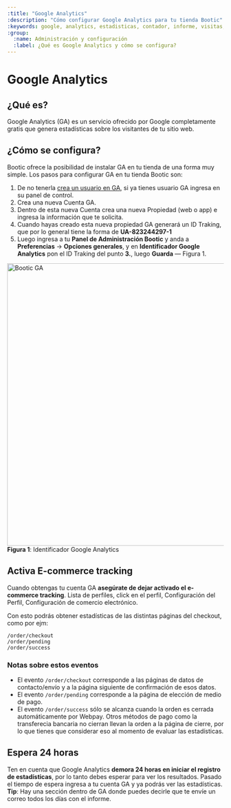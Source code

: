 ```yaml
---
:title: "Google Analytics"
:description: "Cómo configurar Google Analytics para tu tienda Bootic"
:keywords: google, analytics, estadisticas, contador, informe, visitas, tracking
:group:
  :name: Administración y configuración
  :label: ¿Qué es Google Analytics y cómo se configura? 
---
```

# Google Analytics 

## ¿Qué es?

Google Analytics (GA) es un servicio ofrecido por Google completamente gratis que genera estadísticas sobre los visitantes de tu sitio web.

## ¿Cómo se configura?

Bootic ofrece la posibilidad de instalar GA en tu tienda de una forma muy simple. Los pasos para configurar GA en tu tienda Bootic son:

1. De no tenerla [crea un usuario en GA][1], si ya tienes usuario GA ingresa en su panel de control. 
2. Crea una nueva Cuenta GA.
3. Dentro de esta nueva Cuenta crea una nueva Propiedad (web o app) e ingresa la información que te solicita.
3. Cuando hayas creado esta nueva propiedad GA generará un ID Traking, que por lo general tiene la forma de **UA-823244297-1**
4. Luego ingresa a tu **Panel de Administración Bootic** y anda a **Preferencias** &rarr; **Opciones generales**, y en **Identificador Google Analytics** pon el ID Traking del punto **3.**, luego **Guarda** — Figura 1.

<div class="captura">
    <div class="c-contenido">
        <img src="/img/admin/Bootic-GA.png" width="656" alt="Bootic GA" />
    </div>
	<div class="c-pie">
		<strong>Figura 1</strong>: Identificador Google Analytics
	</div>
</div>


## Activa E-commerce tracking

Cuando obtengas tu cuenta GA **asegúrate de dejar activado el e-commerce tracking**. Lista de perfiles, click en el perfil, Configuración del Perfil, Configuración de comercio electrónico.

Con esto podrás obtener estadísticas de las distintas páginas del checkout, como por ejm:

	/order/checkout
	/order/pending
	/order/success

### Notas sobre estos eventos

* El evento `/order/checkout` corresponde a las páginas de datos de contacto/envío y a la página siguiente de confirmación de esos datos.  
* El evento `/order/pending` corresponde a la página de elección de medio de pago.  
* El evento `/order/success` sólo se alcanza cuando la orden es cerrada automáticamente por Webpay. Otros métodos de pago como la transferecia bancaria no cierran llevan la orden a la página de cierre, por lo que tienes que considerar eso al momento de evaluar las estadísticas.


## Espera 24 horas

Ten en cuenta que Google Analytics **demora 24 horas en iniciar el registro de estadísticas**, por lo tanto debes esperar para ver los resultados. Pasado el tiempo de espera ingresa a tu cuenta GA y ya podrás ver las estadísticas. **Tip**: Hay una sección dentro de GA donde puedes decirle que te envíe un correo todos los días con el informe.

[1]: http://www.google.com/analytics/

